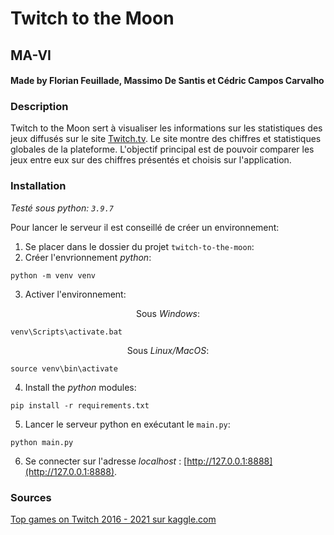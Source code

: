 # Twitch to the Moon
## MA-VI
#### Made by Florian Feuillade, Massimo De Santis et Cédric Campos Carvalho

### Description

Twitch to the Moon sert à visualiser les informations sur les statistiques des jeux diffusés sur le site [Twitch.tv](https://twitch.tv). Le site montre des chiffres et statistiques globales de la plateforme. L'objectif principal est de pouvoir comparer les jeux entre eux sur des chiffres présentés et choisis sur l'application.

### Installation

*Testé sous python: `3.9.7`*

Pour lancer le serveur il est conseillé de créer un environnement:
1. Se placer dans le dossier du projet `twitch-to-the-moon`:
2. Créer l'envrionnement *python*:
```
python -m venv venv
```
3. Activer l'environnement:
<p style="text-align: center;">Sous <i>Windows</i>:</p>

```
venv\Scripts\activate.bat
```

<p style="text-align: center;">Sous <i>Linux/MacOS</i>:</p>

```
source venv\bin\activate
```

4. Install the *python* modules:

```
pip install -r requirements.txt
```

5. Lancer le serveur python en exécutant le `main.py`:

```
python main.py
```

6. Se connecter sur l'adresse *localhost* : [http://127.0.0.1:8888](http://127.0.0.1:8888).

### Sources

[Top games on Twitch 2016 - 2021 sur kaggle.com](https://www.kaggle.com/rankirsh/evolution-of-top-games-on-twitch)